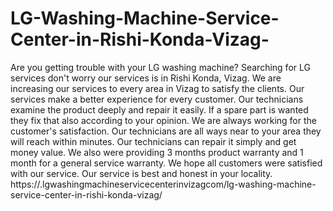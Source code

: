 # LG-Washing-Machine-Service-Center-in-Rishi-Konda-Vizag-
Are you getting trouble with your LG washing machine? Searching for LG services don't worry our services is in Rishi Konda, Vizag. We are increasing our services to every area in Vizag to satisfy the clients. Our services make a better experience for every customer. Our technicians examine the product deeply and repair it easily. If a spare part is wanted they fix that also according to your opinion. We are always working for the customer's satisfaction. Our technicians are all ways near to your area they will reach within minutes. Our technicians can repair it simply and get money value. We also were providing 3 months product warranty and 1 month for a general service warranty. We hope all customers were satisfied with our service. Our service is best and honest in your locality. https://.lgwashingmachineservicecenterinvizagcom/lg-washing-machine-service-center-in-rishi-konda-vizag/
